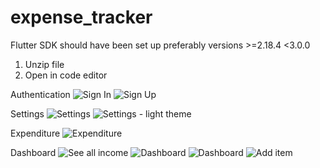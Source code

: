 # expense_tracker
Flutter SDK should have been set up preferably versions >=2.18.4 <3.0.0
1. Unzip file
2. Open in code editor


Authentication
![Sign In](sign_in.png)
![Sign Up](sign_up.png)


Settings
![Settings](settings.png)
![Settings - light theme](settings-light.png)


Expenditure
![Expenditure](expenditure.png)


Dashboard
![See all income](see_all_income.png)
![Dashboard](dashboard_dark.png)
![Dashboard](dashboard-light.png)
![Add item](add_item.png)

